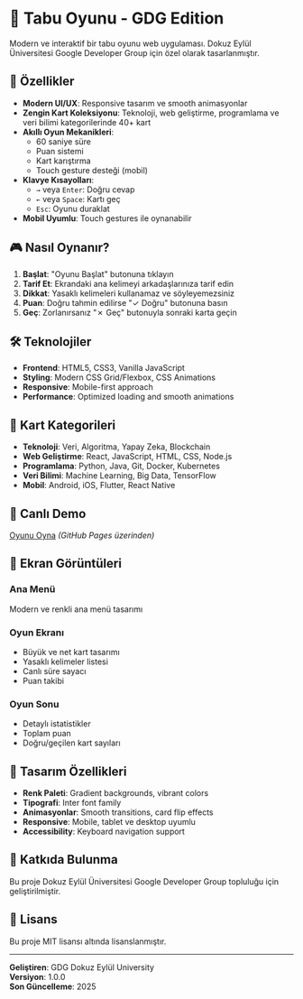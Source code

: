 # 🎯 Tabu Oyunu - GDG Edition

Modern ve interaktif bir tabu oyunu web uygulaması. Dokuz Eylül Üniversitesi Google Developer Group için özel olarak tasarlanmıştır.

## 🚀 Özellikler

- **Modern UI/UX**: Responsive tasarım ve smooth animasyonlar
- **Zengin Kart Koleksiyonu**: Teknoloji, web geliştirme, programlama ve veri bilimi kategorilerinde 40+ kart
- **Akıllı Oyun Mekanikleri**: 
  - 60 saniye süre
  - Puan sistemi
  - Kart karıştırma
  - Touch gesture desteği (mobil)
- **Klavye Kısayolları**: 
  - `→` veya `Enter`: Doğru cevap
  - `←` veya `Space`: Kartı geç
  - `Esc`: Oyunu duraklat
- **Mobil Uyumlu**: Touch gestures ile oynanabilir

## 🎮 Nasıl Oynanır?

1. **Başlat**: "Oyunu Başlat" butonuna tıklayın
2. **Tarif Et**: Ekrandaki ana kelimeyi arkadaşlarınıza tarif edin
3. **Dikkat**: Yasaklı kelimeleri kullanamaz ve söyleyemezsiniz
4. **Puan**: Doğru tahmin edilirse "✓ Doğru" butonuna basın
5. **Geç**: Zorlanırsanız "✗ Geç" butonuyla sonraki karta geçin

## 🛠️ Teknolojiler

- **Frontend**: HTML5, CSS3, Vanilla JavaScript
- **Styling**: Modern CSS Grid/Flexbox, CSS Animations
- **Responsive**: Mobile-first approach
- **Performance**: Optimized loading and smooth animations

## 🎯 Kart Kategorileri

- **Teknoloji**: Veri, Algoritma, Yapay Zeka, Blockchain
- **Web Geliştirme**: React, JavaScript, HTML, CSS, Node.js
- **Programlama**: Python, Java, Git, Docker, Kubernetes
- **Veri Bilimi**: Machine Learning, Big Data, TensorFlow
- **Mobil**: Android, iOS, Flutter, React Native

## 🚀 Canlı Demo

[Oyunu Oyna](https://senacirak.github.io/tabu-app/) *(GitHub Pages üzerinden)*

## 📱 Ekran Görüntüleri

### Ana Menü
Modern ve renkli ana menü tasarımı

### Oyun Ekranı
- Büyük ve net kart tasarımı
- Yasaklı kelimeler listesi
- Canlı süre sayacı
- Puan takibi

### Oyun Sonu
- Detaylı istatistikler
- Toplam puan
- Doğru/geçilen kart sayıları

## 🎨 Tasarım Özellikleri

- **Renk Paleti**: Gradient backgrounds, vibrant colors
- **Tipografi**: Inter font family
- **Animasyonlar**: Smooth transitions, card flip effects
- **Responsive**: Mobile, tablet ve desktop uyumlu
- **Accessibility**: Keyboard navigation support

## 👥 Katkıda Bulunma

Bu proje Dokuz Eylül Üniversitesi Google Developer Group topluluğu için geliştirilmiştir.

## 📄 Lisans

Bu proje MIT lisansı altında lisanslanmıştır.

---

**Geliştiren**: GDG Dokuz Eylül University  
**Versiyon**: 1.0.0  
**Son Güncelleme**: 2025
